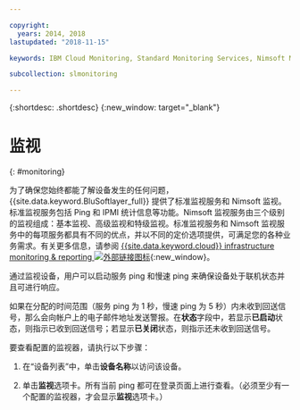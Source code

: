 ```yaml
---

copyright:
  years: 2014, 2018
lastupdated: "2018-11-15"

keywords: IBM Cloud Monitoring, Standard Monitoring Services, Nimsoft Monitoring

subcollection: slmonitoring

---
```


{:shortdesc: .shortdesc}
{:new_window: target="_blank"}

# 监视
{: #monitoring}

为了确保您始终都能了解设备发生的任何问题，{{site.data.keyword.BluSoftlayer_full}} 提供了标准监视服务和 Nimsoft 监视。标准监视服务包括 Ping 和 IPMI 统计信息等功能。Nimsoft 监视服务由三个级别的监视组成：基本监视、高级监视和特级监视。标准监视服务和 Nimsoft 监视服务中的每项服务都具有不同的优点，并以不同的定价选项提供，可满足您的各种业务需求。有关更多信息，请参阅 [{{site.data.keyword.cloud}} infrastructure monitoring & reporting ![外部链接图标](../../icons/launch-glyph.svg "外部链接图标")](https://www.ibm.com/cloud/infrastructure/monitoring){:new_window}。

通过监视设备，用户可以启动服务 ping 和慢速 ping 来确保设备处于联机状态并且可进行响应。

如果在分配的时间范围（服务 ping 为 1 秒，慢速 ping 为 5 秒）内未收到回送信号，那么会向帐户上的电子邮件地址发送警报。在**状态**字段中，若显示**已启动**状态，则指示已收到回送信号；若显示**已关闭**状态，则指示还未收到回送信号。

要查看配置的监视器，请执行以下步骤：

1. 在“设备列表”中，单击**设备名称**以访问该设备。

2. 单击**监视**选项卡。所有当前 ping 都可在登录页面上进行查看。（必须至少有一个配置的监视器，才会显示**监视**选项卡。）
